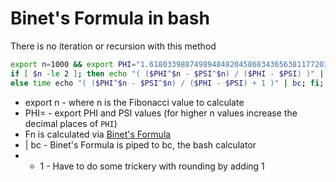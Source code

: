 # Binet's Formula in bash
There is no iteration or recursion with this method

```bash
export n=1000 && export PHI="1.618033988749894848204586834365638117720309179805762862135448622705260462818902449707207204189391137484754088075386891752126633862223536931793180060766726354433389086595939582905638322661319928290267880675208766892501711696" && export PSI=$(echo "1 - $PHI" | bc) && echo "Calculating Fn($n) via Binet's Formula" && 
if [ $n -le 2 ]; then echo "( ($PHI^$n - $PSI^$n) / ($PHI - $PSI) )" | bc;
else time echo "( ($PHI^$n - $PSI^$n) / ($PHI - $PSI) + 1 )" | bc; fi;
```

- export n - where n is the Fibonacci value to calculate
- PHI= - export PHI and PSI values (for higher n values increase the decimal places of `PHI`)
- Fn is calculated via [Binet's Formula](https://en.wikipedia.org/wiki/Fibonacci_number#Binet's_formula)
- | bc - Binet's Formula is piped to bc, the bash calculator
- + 1 - Have to do some trickery with rounding by adding 1
